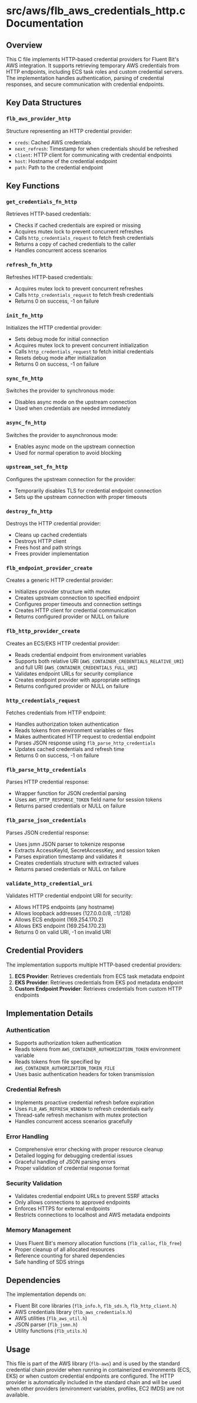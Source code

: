 # src/aws/flb_aws_credentials_http.c Documentation

## Overview

This C file implements HTTP-based credential providers for Fluent Bit's AWS integration. It supports retrieving temporary AWS credentials from HTTP endpoints, including ECS task roles and custom credential servers. The implementation handles authentication, parsing of credential responses, and secure communication with credential endpoints.

## Key Data Structures

### `flb_aws_provider_http`

Structure representing an HTTP credential provider:

- `creds`: Cached AWS credentials
- `next_refresh`: Timestamp for when credentials should be refreshed
- `client`: HTTP client for communicating with credential endpoints
- `host`: Hostname of the credential endpoint
- `path`: Path to the credential endpoint

## Key Functions

### `get_credentials_fn_http`

Retrieves HTTP-based credentials:

- Checks if cached credentials are expired or missing
- Acquires mutex lock to prevent concurrent refreshes
- Calls `http_credentials_request` to fetch fresh credentials
- Returns a copy of cached credentials to the caller
- Handles concurrent access scenarios

### `refresh_fn_http`

Refreshes HTTP-based credentials:

- Acquires mutex lock to prevent concurrent refreshes
- Calls `http_credentials_request` to fetch fresh credentials
- Returns 0 on success, -1 on failure

### `init_fn_http`

Initializes the HTTP credential provider:

- Sets debug mode for initial connection
- Acquires mutex lock to prevent concurrent initialization
- Calls `http_credentials_request` to fetch initial credentials
- Resets debug mode after initialization
- Returns 0 on success, -1 on failure

### `sync_fn_http`

Switches the provider to synchronous mode:

- Disables async mode on the upstream connection
- Used when credentials are needed immediately

### `async_fn_http`

Switches the provider to asynchronous mode:

- Enables async mode on the upstream connection
- Used for normal operation to avoid blocking

### `upstream_set_fn_http`

Configures the upstream connection for the provider:

- Temporarily disables TLS for credential endpoint connection
- Sets up the upstream connection with proper timeouts

### `destroy_fn_http`

Destroys the HTTP credential provider:

- Cleans up cached credentials
- Destroys HTTP client
- Frees host and path strings
- Frees provider implementation

### `flb_endpoint_provider_create`

Creates a generic HTTP credential provider:

- Initializes provider structure with mutex
- Creates upstream connection to specified endpoint
- Configures proper timeouts and connection settings
- Creates HTTP client for credential communication
- Returns configured provider or NULL on failure

### `flb_http_provider_create`

Creates an ECS/EKS HTTP credential provider:

- Reads credential endpoint from environment variables
- Supports both relative URI (`AWS_CONTAINER_CREDENTIALS_RELATIVE_URI`) and full URI (`AWS_CONTAINER_CREDENTIALS_FULL_URI`)
- Validates endpoint URLs for security compliance
- Creates endpoint provider with appropriate settings
- Returns configured provider or NULL on failure

### `http_credentials_request`

Fetches credentials from HTTP endpoint:

- Handles authorization token authentication
- Reads tokens from environment variables or files
- Makes authenticated HTTP request to credential endpoint
- Parses JSON response using `flb_parse_http_credentials`
- Updates cached credentials and refresh time
- Returns 0 on success, -1 on failure

### `flb_parse_http_credentials`

Parses HTTP credential response:

- Wrapper function for JSON credential parsing
- Uses `AWS_HTTP_RESPONSE_TOKEN` field name for session tokens
- Returns parsed credentials or NULL on failure

### `flb_parse_json_credentials`

Parses JSON credential response:

- Uses jsmn JSON parser to tokenize response
- Extracts AccessKeyId, SecretAccessKey, and session token
- Parses expiration timestamp and validates it
- Creates credentials structure with extracted values
- Returns parsed credentials or NULL on failure

### `validate_http_credential_uri`

Validates HTTP credential endpoint URI for security:

- Allows HTTPS endpoints (any hostname)
- Allows loopback addresses (127.0.0.0/8, ::1/128)
- Allows ECS endpoint (169.254.170.2)
- Allows EKS endpoint (169.254.170.23)
- Returns 0 on valid URI, -1 on invalid URI

## Credential Providers

The implementation supports multiple HTTP-based credential providers:

1. **ECS Provider**: Retrieves credentials from ECS task metadata endpoint
2. **EKS Provider**: Retrieves credentials from EKS pod metadata endpoint
3. **Custom Endpoint Provider**: Retrieves credentials from custom HTTP endpoints

## Implementation Details

### Authentication

- Supports authorization token authentication
- Reads tokens from `AWS_CONTAINER_AUTHORIZATION_TOKEN` environment variable
- Reads tokens from file specified by `AWS_CONTAINER_AUTHORIZATION_TOKEN_FILE`
- Uses basic authentication headers for token transmission

### Credential Refresh

- Implements proactive credential refresh before expiration
- Uses `FLB_AWS_REFRESH_WINDOW` to refresh credentials early
- Thread-safe refresh mechanism with mutex protection
- Handles concurrent access scenarios gracefully

### Error Handling

- Comprehensive error checking with proper resource cleanup
- Detailed logging for debugging credential issues
- Graceful handling of JSON parsing errors
- Proper validation of credential response format

### Security Validation

- Validates credential endpoint URLs to prevent SSRF attacks
- Only allows connections to approved endpoints
- Enforces HTTPS for external endpoints
- Restricts connections to localhost and AWS metadata endpoints

### Memory Management

- Uses Fluent Bit's memory allocation functions (`flb_calloc`, `flb_free`)
- Proper cleanup of all allocated resources
- Reference counting for shared dependencies
- Safe handling of SDS strings

## Dependencies

The implementation depends on:

- Fluent Bit core libraries (`flb_info.h`, `flb_sds.h`, `flb_http_client.h`)
- AWS credentials library (`flb_aws_credentials.h`)
- AWS utilities (`flb_aws_util.h`)
- JSON parser (`flb_jsmn.h`)
- Utility functions (`flb_utils.h`)

## Usage

This file is part of the AWS library (`flb-aws`) and is used by the standard credential chain provider when running in containerized environments (ECS, EKS) or when custom credential endpoints are configured. The HTTP provider is automatically included in the standard chain and will be used when other providers (environment variables, profiles, EC2 IMDS) are not available.